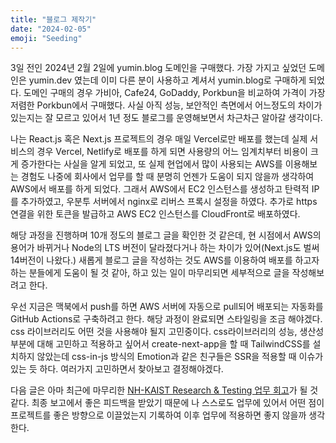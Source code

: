 ```yaml
---
title: "블로그 제작기"
date: "2024-02-05"
emoji: "Seeding"
---
```


3일 전인 2024년 2월 2일에 yumin.blog 도메인을 구매했다. 가장 가지고 싶었던 도메인은 yumin.dev 였는데 이미 다른 분이 사용하고 계셔서 yumin.blog로 구매하게 되었다. 도메인 구매의 경우 가비아, Cafe24, GoDaddy, Porkbun을 비교하여 가격이 가장 저렴한 Porkbun에서 구매했다. 사실 아직 성능, 보안적인 측면에서 어느정도의 차이가 있는지는 잘 모르고 있어서 1년 정도 블로그를 운영해보면서 차근차근 알아갈 생각이다.  

나는 React.js 혹은 Next.js 프로젝트의 경우 매일 Vercel로만 배포를 했는데 실제 서비스의 경우 Vercel, Netlify로 배포를 하게 되면 사용량의 어느 임계치부터 비용이 크게 증가한다는 사실을 알게 되었고, 또 실제 현업에서 많이 사용되는 AWS를 이용해보는 경험도 나중에 회사에서 업무를 할 때 분명히 언젠가 도움이 되지 않을까 생각하여 AWS에서 배포를 하게 되었다. 그래서 AWS에서 EC2 인스턴스를 생성하고 탄력적 IP를 추가하였고, 우분투 서버에서 nginx로 리버스 프록시 설정을 하였다. 추가로 https 연결을 위한 토큰을 발급하고 AWS EC2 인스턴스를 CloudFront로 배포하였다.

해당 과정을 진행하며 10개 정도의 블로그 글을 확인한 것 같은데, 현 시점에서 AWS의 용어가 바뀌거나 Node의 LTS 버전이 달라졌다거나 하는 차이가 있어(Next.js도 벌써 14버전이 나왔다.) 새롭게 블로그 글을 작성하는 것도 AWS를 이용하여 배포를 하고자 하는 분들에게 도움이 될 것 같아, 하고 있는 일이 마무리되면 세부적으로 글을 작성해보려고 한다.

우선 지금은 맥북에서 push를 하면 AWS 서버에 자동으로 pull되어 배포되는 자동화를 GitHub Actions로 구축하려고 한다. 해당 과정이 완료되면 스타일링을 조금 해야겠다. css 라이브러리도 어떤 것을 사용해야 될지 고민중이다. css라이브러리의 성능, 생산성 부분에 대해 고민하고 적용하고 싶어서 create-next-app을 할 때 TailwindCSS를 설치하지 않았는데 css-in-js 방식의 Emotion과 같은 친구들은 SSR을 적용할 때 이슈가 있는 듯 하다. 여러가지 고민하면서 찾아보고 결정해야겠다.

다음 글은 아마 최근에 마무리한 [NH-KAIST Research & Testing 업무 회고](https://yumin.blog/posts/nh-kaist-ux-ui)가 될 것 같다. 최종 보고에서 좋은 피드백을 받았기 때문에 나 스스로도 업무에 있어서 어떤 점이 프로젝트를 좋은 방향으로 이끌었는지 기록하여 이후 업무에 적용하면 좋지 않을까 생각한다.